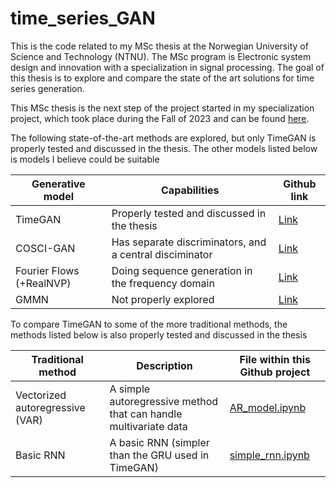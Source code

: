 # time_series_GAN
This is the code related to my MSc thesis at the Norwegian University of Science and Technology (NTNU). The MSc program is Electronic system design and innovation with a specialization in signal processing. The goal of this thesis is to explore and compare the state of the art solutions for time series generation.

This MSc thesis is the next step of the project started in my specialization project, which took place during the Fall of 2023 and can be found [here](https://github.com/fredrikSveen/time_series_gan_project).

The following state-of-the-art methods are explored, but only TimeGAN is properly tested and discussed in the thesis. The other models listed below is models I believe could be suitable

|Generative model        | Capabilities                                            | Github link                                          |
|------------------------|---------------------------------------------------------|------------------------------------------------------|
|TimeGAN                 |Properly tested and discussed in the thesis              | [Link](https://github.com/fredrikSveen/TimeGAN)      |
|COSCI-GAN               |Has separate discriminators, and a central disciminator  | [Link](https://github.com/fredrikSveen/COSCI-GAN)    |
|Fourier Flows (+RealNVP)|Doing sequence generation in the frequency domain        | [Link](https://github.com/fredrikSveen/Fourier-flows)|
|GMMN                    |Not properly explored                                    | [Link](https://github.com/fredrikSveen/gmmn)         |

To compare TimeGAN to some of the more traditional methods, the methods listed below is also properly tested and discussed in the thesis

|Traditional method             | Description                                                    | File within this Github project                      |
|-------------------------------|----------------------------------------------------------------|------------------------------------------------------|
|Vectorized autoregressive (VAR)|A simple autoregressive method that can handle multivariate data|[AR_model.ipynb](https://github.com/fredrikSveen/MSc_time_series_GAN/blob/master/AR_model.ipynb)  |
|Basic RNN                      |A basic RNN (simpler than the GRU used in TimeGAN)              |[simple_rnn.ipynb](https://github.com/fredrikSveen/MSc_time_series_GAN/blob/master/simple_rnn.ipynb)|
